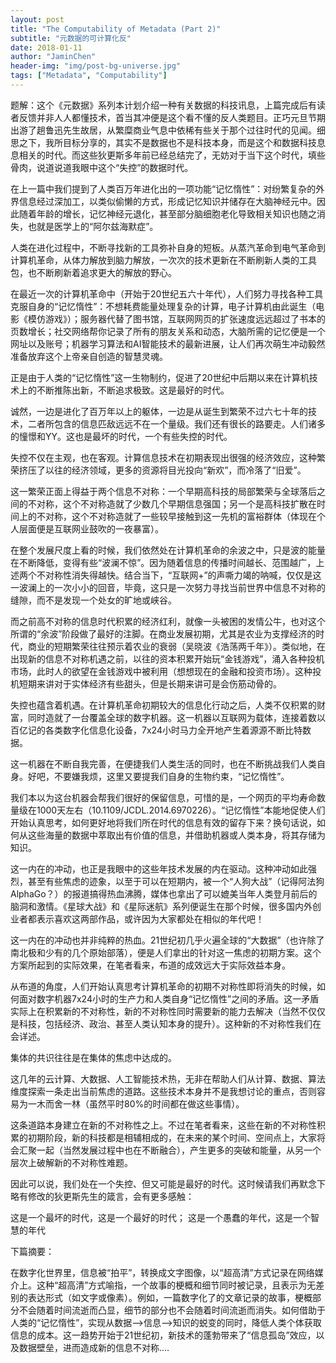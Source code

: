 ```yaml
---
layout: post
title: "The Computability of Metadata (Part 2)"
subtitle: "元数据的可计算化反"
date: 2018-01-11
author: "JaminChen"
header-img: "img/post-bg-universe.jpg"
tags: ["Metadata", "Computability"]
---
```


题解：这个《元数据》系列本计划介绍一种有关数据的科技讯息，上篇完成后有读者反馈并非人人都懂技术，首当其冲便是这个看不懂的反人类题目。正巧元旦节期出游了趟鲁迅先生故居，从繁糜商业气息中依稀有些关于那个过往时代的见闻。细思之下，我所目标分享的，其实不是数据也不是科技本身，而是这个和数据科技息息相关的时代。而这些狄更斯多年前已经总结完了，无妨对于当下这个时代，填些骨肉，说道说道我眼中这个“失控”的数据时代。

在上一篇中我们提到了人类百万年进化出的一项功能“记忆惰性”：对纷繁复杂的外界信息经过深加工，以类似偷懒的方式，形成记忆知识并储存在大脑神经元中。因此随着年龄的增长，记忆神经元退化，甚至部分脑细胞老化导致相关知识也随之消失，也就是医学上的“阿尔兹海默症”。

人类在进化过程中，不断寻找新的工具弥补自身的短板。从蒸汽革命到电气革命到计算机革命，从体力解放到脑力解放，一次次的技术更新在不断刷新人类的工具包，也不断刷新着追求更大的解放的野心。

在最近一次的计算机革命中（开始于20世纪五六十年代），人们努力寻找各种工具克服自身的“记忆惰性”：不想耗费能量处理复杂的计算，电子计算机由此诞生（电影《模仿游戏》）；服务器代替了图书馆，互联网网页的扩张速度远远超过了书本的页数增长；社交网络帮你记录了所有的朋友关系和动态，大脑所需的记忆便是一个网址以及账号；机器学习算法和AI智能技术的最新进展，让人们再次萌生冲动毅然准备放弃这个上帝亲自创造的智慧灵魂。

正是由于人类的“记忆惰性”这一生物制约，促进了20世纪中后期以来在计算机技术上的不断推陈出新，不断追求极致。这是最好的时代。

诚然，一边是进化了百万年以上的躯体，一边是从诞生到繁荣不过六七十年的技术，二者所包含的信息匹敌远远不在一个量级。我们还有很长的路要走。人们诸多的憧憬和YY。这也是最坏的时代，一个有些失控的时代。

失控不仅在主观，也在客观。计算信息技术在初期表现出很强的经济效应，这种繁荣挤压了以往的经济领域，更多的资源将目光投向“新欢”，而冷落了“旧爱”。

这一繁荣正面上得益于两个信息不对称：一个早期高科技的局部繁荣与全球落后之间的不对称，这个不对称造就了少数几个早期信息强国；另一个是高科技扩散在时间上的不对称，这个不对称造就了一些较早接触到这一先机的富裕群体（体现在个人层面便是互联网业鼓吹的一夜暴富）。

在整个发展尺度上看的时候，我们依然处在计算机革命的余波之中，只是波的能量在不断降低，变得有些“波澜不惊”。因为随着信息的传播时间越长、范围越广，上述两个不对称性消失得越快。结合当下，“互联网+”的声嘶力竭的呐喊，仅仅是这一波澜上的一次小小的回音，毕竟，这只是一次努力寻找当前世界中信息不对称的缝隙，而不是发现一个处女的旷地或峡谷。

而之前高不对称的信息时代积累的经济红利，就像一头被困的发情公牛，也对这个所谓的“余波”阶段做了最好的注脚。在商业发展初期，尤其是农业为支撑经济的时代，商业的短期繁荣往往预示着农业的衰弱（吴晓波《浩荡两千年》）。类似地，在出现新的信息不对称机遇之前，以往的资本积累开始玩“金钱游戏”，涌入各种投机市场，此时人的欲望在金钱游戏中被利用（想想现在的金融和投资市场）。这种投机短期来讲对于实体经济有些甜头，但是长期来讲可是会伤筋动骨的。

失控也蕴含着机遇。在计算机革命初期较大的信息化行动之后，人类不仅积累的财富，同时造就了一台覆盖全球的数字机器。这一机器以互联网为载体，连接着数以百亿记的各类数字化信息化设备，7x24小时马力全开地产生着源源不断比特数据。

这一机器在不断自我完善，在便捷我们人类生活的同时，也在不断挑战我们人类自身。好吧，不要嫌我烦，这里又要提我们自身的生物约束，“记忆惰性”。

我们本以为这台机器会帮我们很好的保留信息，可惜的是，一个网页的平均寿命数量级在1000天左右（10.1109/JCDL.2014.6970226）。“记忆惰性”本能地促使人们开始认真思考，如何更好地将我们所在时代的信息有效的留存下来？换句话说，如何从这些海量的数据中萃取出有价值的信息，并借助机器或人类本身，将其存储为知识。

这一内在的冲动，也正是我眼中的这些年技术发展的内在驱动。这种冲动如此强烈，甚至有些焦虑的迹象，以至于可以在短期内，被一个“人狗大战”（记得阿法狗AlphaGo？）的报道搞得热血沸腾，媒体也拿出了可以媲美当年人类登月前后的脑洞和激情。《星球大战》和《星际迷航》系列便诞生在那个时候，很多国内外创业者都表示喜欢这两部作品，或许因为大家都处在相似的年代吧！

这一内在的冲动也并非纯粹的热血。21世纪初几乎火遍全球的“大数据”（也许除了南北极和少有的几个原始部落），便是人们拿出的针对这一焦虑的初期方案。这个方案所起到的实际效果，在笔者看来，布道的成效远大于实际效益本身。

从布道的角度，人们开始认真思考计算机革命的初期不对称性即将消失的时候，如何面对数字机器7x24小时的生产力和人类自身“记忆惰性”之间的矛盾。这一矛盾实际上在积累新的不对称性，新的不对称性同时需要新的能力去解决（当然不仅仅是科技，包括经济、政治、甚至人类认知本身的提升）。这种新的不对称性我们在会详述。

集体的共识往往是在集体的焦虑中达成的。

这几年的云计算、大数据、人工智能技术热，无非在帮助人们从计算、数据、算法维度探索一条走出当前焦虑的道路。这些技术本身并不是我想讨论的重点，否则容易为一木而舍一林（虽然平时80%的时间都在做这些事情）。

这条道路本身建立在新的不对称性之上。不过在笔者看来，这些在新的不对称性积累的初期阶段，新的科技都是相辅相成的，在未来的某个时间、空间点上，大家将会汇聚一起（当然发展过程中也在不断融合），产生更多的突破和能量，从另一个层次上破解新的不对称性难题。

因此可以说，我们处在一个失控、但又可能是最好的时代。这时候请我们再默念下略有修改的狄更斯先生的箴言，会有更多感触：

这是一个最坏的时代，这是一个最好的时代；
这是一个愚蠢的年代，这是一个智慧的年代


下篇摘要：

在数字化世界里，信息被“拍平”，转换成文字图像，以“超高清”方式记录在网络媒介上。这种“超高清”方式喻指，一个故事的梗概和细节同时被记录，且表示为无差别的表达形式（如文字或像素）。例如，一篇数字化了的文章记录的故事，梗概部分不会随着时间流逝而凸显，细节的部分也不会随着时间流逝而消失。如何借助于人类的“记忆惰性”，实现从数据-->信息-->知识的蜕变的同时，降低人类个体获取信息的成本。这一趋势开始于21世纪初，新技术的蓬勃带来了“信息孤岛”效应，以及数据壁垒，进而造成新的信息不对称....
